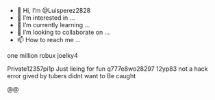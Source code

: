- 👋 Hi, I’m @Luisperez2828
- 👀 I’m interested in ...
- 🌱 I’m currently learning ...
- 💞️ I’m looking to collaborate on ...
- 📫 How to reach me ...

<!---
Luisperez2828/Luisperez2828 is a ✨ special ✨ repository because its `README.md` (this file) appears on your GitHub profile.
You can click the Preview link to take a look at your changes.
--->one million robux joelky4 
Private12357pi1p
Just lieing for fun q777e8wo28297
12yp83 not a hack error gived by tubers didnt want to Be caught

@@
